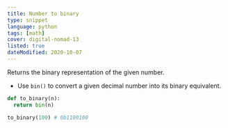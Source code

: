 ```yaml
---
title: Number to binary
type: snippet
language: python
tags: [math]
cover: digital-nomad-13
listed: true
dateModified: 2020-10-07
---
```


Returns the binary representation of the given number.

- Use `bin()` to convert a given decimal number into its binary equivalent.

```py
def to_binary(n):
  return bin(n)

to_binary(100) # 0b1100100
```
